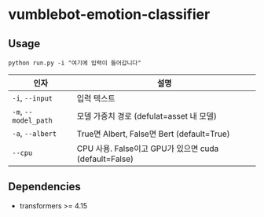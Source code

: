 # vumblebot-emotion-classifier

## Usage
```
python run.py -i "여기에 입력이 들어갑니다"
```

인자 | 설명
--- | --- 
`-i`, `--input` | 입력 텍스트
`-m`, `--model_path` | 모델 가중치 경로 (defulat=asset 내 모델)
`-a`, `--albert` | True면 Albert, False면 Bert (default=True)
`--cpu` | CPU 사용. False이고 GPU가 있으면 cuda (default=False)

## Dependencies
* transformers >= 4.15
